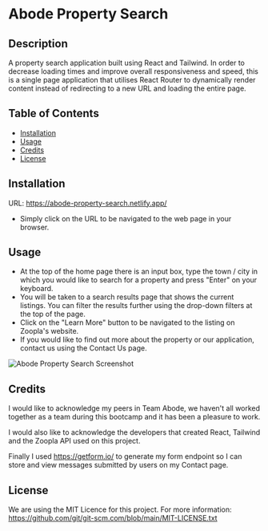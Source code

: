# Abode Property Search

## Description

A property search application built using React and Tailwind. In order to decrease loading times and improve overall responsiveness and speed, this is a single page application that utilises React Router to dynamically render content instead of redirecting to a new URL and loading the entire page.

## Table of Contents

- [Installation](#installation)
- [Usage](#usage)
- [Credits](#credits)
- [License](#license)

## Installation

URL: https://abode-property-search.netlify.app/

- Simply click on the URL to be navigated to the web page in your browser.

## Usage

- At the top of the home page there is an input box, type the town / city in which you would like to search for a property and press "Enter" on your keyboard.
- You will be taken to a search results page that shows the current listings. You can filter the results further using the drop-down filters at the top of the page.
- Click on the "Learn More" button to be navigated to the listing on Zoopla's website.
- If you would like to find out more about the property or our application, contact us using the Contact Us page.

![Abode Property Search Screenshot](./src/assets/images/react-portfolio-screenshot.png)

## Credits

I would like to acknowledge my peers in Team Abode, we haven't all worked together as a team during this bootcamp and it has been a pleasure to work.

I would also like to acknowledge the developers that created React, Tailwind and the Zoopla API used on this project.

Finally I used https://getform.io/ to generate my form endpoint so I can store and view messages submitted by users on my Contact page.

## License

We are using the MIT Licence for this project. For more information: https://github.com/git/git-scm.com/blob/main/MIT-LICENSE.txt
